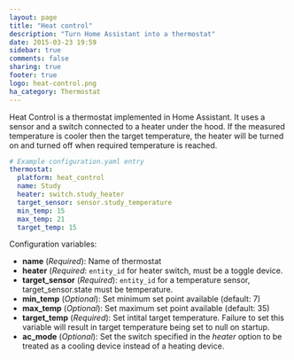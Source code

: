 ```yaml
---
layout: page
title: "Heat control"
description: "Turn Home Assistant into a thermostat"
date: 2015-03-23 19:59
sidebar: true
comments: false
sharing: true
footer: true
logo: heat-control.png
ha_category: Thermostat
---
```


Heat Control is a thermostat implemented in Home Assistant. It uses a sensor and a switch connected to a heater under the hood. If the measured temperature is cooler then the target temperature, the heater will be turned on and turned off when required temperature is reached.

```yaml
# Example configuration.yaml entry
thermostat:
  platform: heat_control
  name: Study
  heater: switch.study_heater
  target_sensor: sensor.study_temperature
  min_temp: 15
  max_temp: 21
  target_temp: 15
```

Configuration variables:

- **name** (*Required*): Name of thermostat
- **heater** (*Required*: `entity_id` for heater switch, must be a toggle device.
- **target_sensor** (*Required*): `entity_id` for a temperature sensor, target_sensor.state must be temperature.
- **min_temp** (*Optional*): Set minimum set point available (default: 7)
- **max_temp** (*Optional*): Set maximum set point available (default: 35)
- **target_temp** (*Required*): Set intital target temperature. Failure to set this variable will result in target temperature being set to null on startup.
- **ac_mode** (*Optional*): Set the switch specified in the *heater* option to be treated as a cooling device instead of a heating device.
